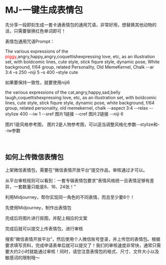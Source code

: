 # MJ-一键生成表情包
先分享一段即刻生成一套卡通表情包的通用咒语，非常好用，想替换其他动物的话，只需要替换红色单词即可！

表情包通用咒语Prompt：

The various expressions of the <span style="color: red">piggy</span>,angry,happy,angry,coquettishexpressing love, etc, as an illustration set, with boldcomic lines, cute style, stick fiqure style, dynamic pose, White background, f/64 group, related Personality, Old MemeKernel, Chalk --ar 3:4 –s 250 –niji 5 –s 400 –style cute


如果要保持一致性，就要使用niji6

the various expressions of the cat,angry,happy,sad,belly laugh,coquettishexpressing love, etc, as an illustration set, with boldcomic lines, cute style, stick fiqure style, dynamic pose, white background, f/64 group, related personality, old memekernel, chalk --aspect 3:4 --relax --stylize 400 --iw 1 --sref 图片1链接 --cref 图片2链接 --niji 6

图片1是风格参考图， 图片2是人物参考图，可以适当调整风格化参数--stylize和--iw参数

<br>

## 如何上传微信表情包

上架微信表情包，需要在“微信表情开放平台”提交作品，审核通过才可以。

从平台审核规则可以看到：一套专辑表情包要求“表情风格统一且表情足够有差异，一套数量只能是8、16、24张！”

利用Midjourney，帮你实现同一角色的不同表情，而且至少要8个！


先使用Midjourney，制作出表情包

完成后将图片进行抠图，并配上相应的文案

完成后就可以提交上传表情包，进行审核

搜索“微信表情开放平台”，然后使用个人微信账号登录，并上传您的表情包。根据要求填写资料，完成申请表单后就可以提交了！我们的审核速度非常快，通常只需要大约2小时就能通过审核！同时，请您注意表情包的格式、尺寸、文件大小以及敏感词的限制哦～